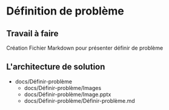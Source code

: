 # Définition de problème

## Travail à faire

Création Fichier Markdown pour présenter définir de problème

## L'architecture de solution

- docs/Définir-problème
  - docs/Définir-problème/Images
  - docs/Définir-problème/Image.pptx
  - docs/Définir-problème/Définir-problème.md
